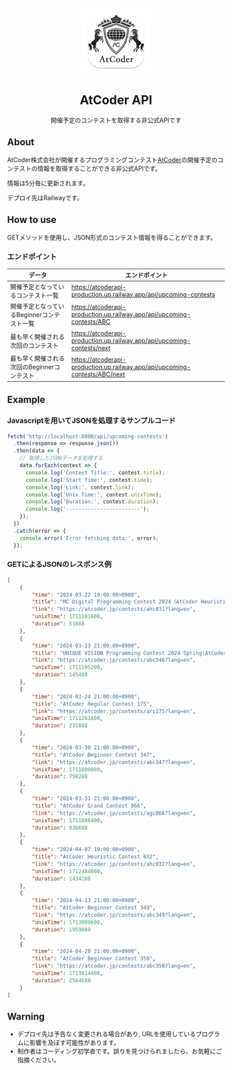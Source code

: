 <p align="center">
    <img src="icon.png" height="160">
    <h1 align="center">AtCoder API</h1>
    <p align="center">開催予定のコンテストを取得する非公式APIです</p>
</p>

## About
AtCoder株式会社が開催するプログラミングコンテスト[AtCoder](https://atcoder.jp)の開催予定のコンテストの情報を取得することができる非公式APIです。

情報は5分毎に更新されます。

デプロイ先はRailwayです。

## How to use
GETメソッドを使用し、JSON形式のコンテスト情報を得ることができます。
### エンドポイント
| データ                                     | エンドポイント                                                              |
| ------------------------------------------ | --------------------------------------------------------------------------- |
| 開催予定となっているコンテスト一覧         | https://atcoderapi-production.up.railway.app/api/upcoming-contests          |
| 開催予定となっているBeginnerコンテスト一覧 | https://atcoderapi-production.up.railway.app/api/upcoming-contests/ABC      |
| 最も早く開催される次回のコンテスト         | https://atcoderapi-production.up.railway.app/api/upcoming-contests/next     |
| 最も早く開催される次回のBeginnerコンテスト | https://atcoderapi-production.up.railway.app/api/upcoming-contests/ABC/next |


## Example
### Javascriptを用いてJSONを処理するサンプルコード
```js
fetch('http://localhost:8000/api/upcoming-contests')
  .then(response => response.json())
  .then(data => {
    // 取得したJSONデータを処理する
    data.forEach(contest => {
      console.log('Contest Title:', contest.title);
      console.log('Start Time:', contest.time);
      console.log('Link:', contest.link);
      console.log('Unix Time:', contest.unixTime);
      console.log('Duration:', contest.duration);
      console.log('------------------------');
    });
  })
  .catch(error => {
    console.error('Error fetching data:', error);
  });
```
### GETによるJSONのレスポンス例
```JSON
[
    {
        "time": "2024-03-22 19:00:00+0900",
        "title": "MC Digital Programming Contest 2024（AtCoder Heuristic Contest 031）",
        "link": "https://atcoder.jp/contests/ahc031?lang=en",
        "unixTime": 1711101600,
        "duration": 51888
    },
    {
        "time": "2024-03-23 21:00:00+0900",
        "title": "UNIQUE VISION Programming Contest 2024 Spring(AtCoder Beginner Contest 346)",
        "link": "https://atcoder.jp/contests/abc346?lang=en",
        "unixTime": 1711195200,
        "duration": 145488
    },
    {
        "time": "2024-03-24 21:00:00+0900",
        "title": "AtCoder Regular Contest 175",
        "link": "https://atcoder.jp/contests/arc175?lang=en",
        "unixTime": 1711281600,
        "duration": 231888
    },
    {
        "time": "2024-03-30 21:00:00+0900",
        "title": "AtCoder Beginner Contest 347",
        "link": "https://atcoder.jp/contests/abc347?lang=en",
        "unixTime": 1711800000,
        "duration": 750288
    },
    {
        "time": "2024-03-31 21:00:00+0900",
        "title": "AtCoder Grand Contest 066",
        "link": "https://atcoder.jp/contests/agc066?lang=en",
        "unixTime": 1711886400,
        "duration": 836688
    },
    {
        "time": "2024-04-07 19:00:00+0900",
        "title": "AtCoder Heuristic Contest 032",
        "link": "https://atcoder.jp/contests/ahc032?lang=en",
        "unixTime": 1712484000,
        "duration": 1434288
    },
    {
        "time": "2024-04-13 21:00:00+0900",
        "title": "AtCoder Beginner Contest 349",
        "link": "https://atcoder.jp/contests/abc349?lang=en",
        "unixTime": 1713009600,
        "duration": 1959888
    },
    {
        "time": "2024-04-20 21:00:00+0900",
        "title": "AtCoder Beginner Contest 350",
        "link": "https://atcoder.jp/contests/abc350?lang=en",
        "unixTime": 1713614400,
        "duration": 2564688
    }
]
```


## Warning
- デプロイ先は予告なく変更される場合があり, URLを使用しているプログラムに影響を及ぼす可能性があります。
- 制作者はコーディング初学者です。誤りを見つけられましたら、お気軽にご指摘ください。
